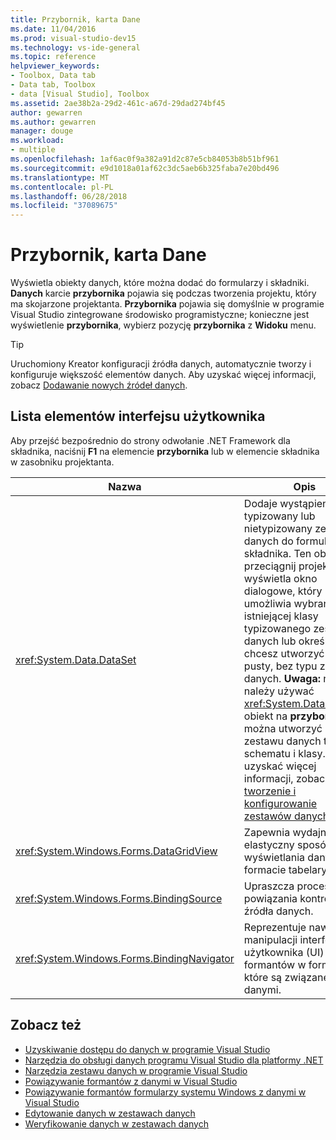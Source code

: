 ```yaml
---
title: Przybornik, karta Dane
ms.date: 11/04/2016
ms.prod: visual-studio-dev15
ms.technology: vs-ide-general
ms.topic: reference
helpviewer_keywords:
- Toolbox, Data tab
- Data tab, Toolbox
- data [Visual Studio], Toolbox
ms.assetid: 2ae38b2a-29d2-461c-a67d-29dad274bf45
author: gewarren
ms.author: gewarren
manager: douge
ms.workload:
- multiple
ms.openlocfilehash: 1af6ac0f9a382a91d2c87e5cb84053b8b51bf961
ms.sourcegitcommit: e9d1018a01af62c3dc5aeb6b325faba7e20bd496
ms.translationtype: MT
ms.contentlocale: pl-PL
ms.lasthandoff: 06/28/2018
ms.locfileid: "37089675"
---
```

# <a name="toolbox-data-tab"></a>Przybornik, karta Dane

Wyświetla obiekty danych, które można dodać do formularzy i składniki. **Danych** karcie **przybornika** pojawia się podczas tworzenia projektu, który ma skojarzone projektanta. **Przybornika** pojawia się domyślnie w programie Visual Studio zintegrowane środowisko programistyczne; konieczne jest wyświetlenie **przybornika**, wybierz pozycję **przybornika** z **Widoku** menu.

> [!TIP]
> Uruchomiony Kreator konfiguracji źródła danych, automatycznie tworzy i konfiguruje większość elementów danych. Aby uzyskać więcej informacji, zobacz [Dodawanie nowych źródeł danych](../../data-tools/add-new-data-sources.md).

## <a name="ui-element-list"></a>Lista elementów interfejsu użytkownika

Aby przejść bezpośrednio do strony odwołanie .NET Framework dla składnika, naciśnij **F1** na elemencie **przybornika** lub w elemencie składnika w zasobniku projektanta.

|Nazwa|Opis|
|----------|-----------------|
|<xref:System.Data.DataSet>|Dodaje wystąpienie typizowany lub nietypizowany zestaw danych do formularza lub składnika. Ten obiekt przeciągnij projektanta, wyświetla okno dialogowe, który umożliwia wybranie istniejącej klasy typizowanego zestawu danych lub określ, czy chcesz utworzyć nowy, pusty, bez typu zestawu danych. **Uwaga:** nie należy używać <xref:System.Data.DataSet> obiekt na **przybornika** można utworzyć nowego zestawu danych typu schematu i klasy. Aby uzyskać więcej informacji, zobacz [tworzenie i konfigurowanie zestawów danych](../../data-tools/create-and-configure-datasets-in-visual-studio.md).|
|<xref:System.Windows.Forms.DataGridView>|Zapewnia wydajny i elastyczny sposób wyświetlania danych w formacie tabelarycznym.|
|<xref:System.Windows.Forms.BindingSource>|Upraszcza proces powiązania kontroli źródła danych.|
|<xref:System.Windows.Forms.BindingNavigator>|Reprezentuje nawigacji i manipulacji interfejsu użytkownika (UI) dla formantów w formularzu, które są związane z danymi.|

## <a name="see-also"></a>Zobacz też

- [Uzyskiwanie dostępu do danych w programie Visual Studio](../../data-tools/accessing-data-in-visual-studio.md)
- [Narzędzia do obsługi danych programu Visual Studio dla platformy .NET](../../data-tools/visual-studio-data-tools-for-dotnet.md)
- [Narzędzia zestawu danych w programie Visual Studio](../../data-tools/dataset-tools-in-visual-studio.md)
- [Powiązywanie formantów z danymi w Visual Studio](../../data-tools/bind-controls-to-data-in-visual-studio.md)
- [Powiązywanie formantów formularzy systemu Windows z danymi w Visual Studio](../../data-tools/bind-windows-forms-controls-to-data-in-visual-studio.md)
- [Edytowanie danych w zestawach danych](../../data-tools/edit-data-in-datasets.md)
- [Weryfikowanie danych w zestawach danych](../../data-tools/validate-data-in-datasets.md)